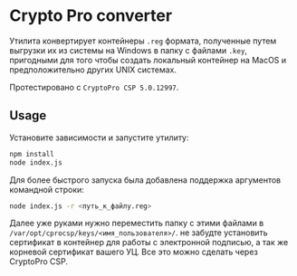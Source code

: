 # Crypto Pro converter

Утилита конвертирует контейнеры `.reg` формата, полученные путем выгрузки их из системы на Windows в папку с файлами `.key`, пригодными для того чтобы создать локальный контейнер на MacOS и предположительно других UNIX системах.

Протестировано с `CryptoPro CSP 5.0.12997`.

## Usage

Установите зависимости и запустите утилиту:

```bash
npm install
node index.js
```

Для более быстрого запуска была добавлена поддержка аргументов командной строки:

```bash
node index.js -r <путь_к_файлу.reg>
```

Далее уже руками нужно переместить папку с этими файлами в `/var/opt/cprocsp/keys/<имя_пользователя>/`. не забудте установить сертификат в контейнер для работы с электронной подписью, а так же корневой сертификат вашего УЦ. Все это можно сделать через CryptoPro CSP.
